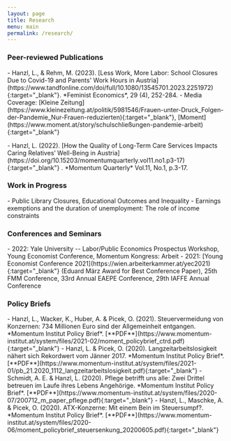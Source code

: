 ```yaml
---
layout: page
title: Research
menu: main
permalink: /research/
---
```



### Peer-reviewed Publications
<p> </p>
- Hanzl, L., & Rehm, M. (2023). [Less Work, More Labor: School Closures Due to Covid-19 and Parents' Work Hours in Austria](https://www.tandfonline.com/doi/full/10.1080/13545701.2023.2251972){:target="_blank"}. *Feminist Economics*, 29 (4), 252-284.
  - Media Coverage: [Kleine Zeitung](https://www.kleinezeitung.at/politik/5981546/Frauen-unter-Druck_Folgen-der-Pandemie_Nur-Frauen-reduzierten){:target="_blank"}, [Moment](https://www.moment.at/story/schulschließungen-pandemie-arbeit){:target="_blank"}
<p> </p>

<p> </p>
- Hanzl, L. (2022). [How the Quality of Long-Term Care Services Impacts Caring Relatives’ Well-Being in Austria](https://doi.org/10.15203/momentumquarterly.vol11.no1.p3-17){:target="_blank"} . *Momentum Quarterly* Vol.11, No.1, p.3-17. 
<p> </p>

### Work in Progress
<p> </p>
- Public Library Closures, Educational Outcomes and Inequality
- Earnings exemptions and the duration of unemployment: The role of income constraints
<p> </p>

### Conferences and Seminars
<p> </p>
- 2022: Yale University -- Labor/Public Economics Prospectus Workshop, Young Economist Conference, Momentum Kongress: Arbeit
- 2021: [Young Economist Conference 2021](https://wien.arbeiterkammer.at/yec2021){:target="_blank"} (Eduard März Award for Best Conference Paper), 25th FMM Conference, 33rd Annual EAEPE Conference, 29th IAFFE Annual Conference
<p> </p>

### Policy Briefs
<p> </p>
- Hanzl, L., Wacker, K., Huber, A. & Picek, O. (2021). Steuervermeidung von Konzernen: 734 Millionen Euro sind der Allgemeinheit entgangen. *Momentum Institut Policy Brief*. [**PDF**](https://www.momentum-institut.at/system/files/2021-02/moment_policybrief_ctrd.pdf){:target="_blank"}
- Hanzl, L. & Picek, O. (2020). Langzeitarbeitslosigkeit nähert sich Rekordwert vom Jänner 2017. *Momentum Institut Policy Brief*. [**PDF**](https://www.momentum-institut.at/system/files/2021-01/pb_21.2020_1112_langzeitarbeitslosigkeit.pdf){:target="_blank"}
- Schmidt, A. E. & Hanzl, L. (2020). Pflege betrifft uns alle: Zwei Drittel betreuen im Laufe ihres Lebens Angehörige. *Momentum Institut Policy Brief*. [**PDF**](https://www.momentum-institut.at/system/files/2020-07/200712_m_paper_pflege.pdf){:target="_blank"}
- Hanzl, L., Maschke, A. & Picek, O. (2020). ATX-Konzerne: Mit einem Bein im Steuersumpf?. *Momentum Institut Policy Brief*. [**PDF**](https://www.momentum-institut.at/system/files/2020-06/moment_policybrief_steuersenkung_20200605.pdf){:target="_blank"}
<p> </p>
